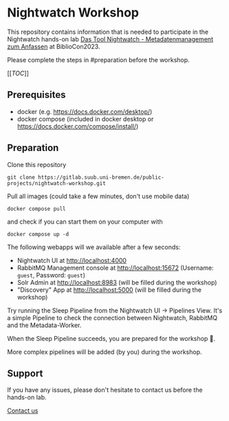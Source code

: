 # Nightwatch Workshop

This repository contains information that is needed to participate in the Nightwatch hands-on lab [Das Tool Nightwatch - Metadatenmanagement zum Anfassen](https://dbt2023.abstractserver.com/program/#/details/sessions/39) at BiblioCon2023.

Please complete the steps in #preparation before the workshop.

[[_TOC_]]


## Prerequisites

* docker (e.g. https://docs.docker.com/desktop/)
* docker compose (included in docker desktop or https://docs.docker.com/compose/install/)


## Preparation

Clone this repository

```
git clone https://gitlab.suub.uni-bremen.de/public-projects/nightwatch-workshop.git
```

Pull all images (could take a few minutes, don't use mobile data)

```
docker compose pull
```

and check if you can start them on your computer with

```
docker compose up -d
```

The following webapps will we available after a few seconds:

* Nightwatch UI at [http://localhost:4000]()
* RabbitMQ Management console at [http://localhost:15672]() (Username: `guest`, Password: `guest`)
* Solr Admin at [http://localhost:8983]() (will be filled during the workshop)
* "Discovery" App at [http://localhost:5000]() (will be filled during the workshop)

Try running the Sleep Pipeline from the Nightwatch UI -> Pipelines View. It's a simple Pipeline to check the connection between Nightwatch, RabbitMQ and the Metadata-Worker.

When the Sleep Pipeline succeeds, you are prepared for the workshop :tada:. 

More complex pipelines will be added (by you) during the workshop.


## Support

If you have any issues, please don't hesitate to contact us before the hands-on lab.

[Contact us](mailto:nitghtwatch@suub.uni-bremen.de)
